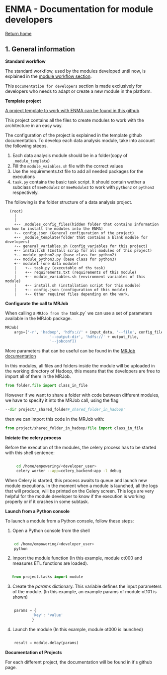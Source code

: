 # ENMA - Documentation for module developers

[Return home](../README.md)

## 1. General information

**Standard workflow**

The standard workflow, used by the modules developed until now, is explained in the [module workflow section](../modules/workflow.md).

This `Documentation for developers` section is made exclusively for developers who needs to adapt or create a new module in the platform.

**Template project**

[A project template to work with ENMA can be found in this github](https://github.com/BeeGroup-cimne/project_template).

This project contains all the files to create modules to work with the architecture in an easy way.

The configuration of the project is explained in the template github documentation. To develop each data analysis module, take into account the following steeps.

1. Each data analysis module should be in a folder(copy of `_module_template`)
2. Fill the `module_vaiables.sh` file with the correct values
3. Use the requirements.txt file to add all needed packages for the executions
4. `task.py` contains the basic task script. It should contain wether a subclass of `BeeModule2` or `BeeModule3` to work with `python2` or `python3` respectively.

The following is the folder structure of a data analysis project.

      (root)
        |
        |
        +-- .modules_config_files(hidden folder that contains information on how to install the modules into the ENMA)
        +-- config.json (General configuration of the project)
        +-- _module_template(folder that contains a blank module for developers)
        +-- general_variables.sh (config_variables for this project)
        +-- install.sh (Install scrip for all modules of this project)
        +-- module_python2.py (base class for python2)
        +-- module_python3.py (base class for python3)
        +-- module1 (one data module)
        |    +-- task.py (executable of ths task)
        |    +-- requirements.txt (requirements of this module)
        |    +-- module_variables.sh (environment variables of this module)
        |    +-- install.sh (installation script for this module)
        |    +-- config.json (configuration of this module)
        |    +-- Other required files depending on the work.

**Configurate the call to MRJob**

When calling a `MRJob from the `task.py` we can use a set of parameters available in the MRJob package.

```python
MRJob(
    args=['-r', 'hadoop', 'hdfs://' + input_data, '--file', config_file, '-c', 'mrjob.conf',
                    '--output-dir', 'hdfs://' + output_file,
                    '--jobconf])
```

More parameters that can be useful can be found in the [MRJob documentation](https://pythonhosted.org/mrjob/)

In this modules, all files and folders inside the module will be uploaded in the working directory of Hadoop, this means that the developers are free to import all of them in the MRJob.
```python
from folder.file import class_in_file
```
However if we want to share a folder with code between different modules, we have to specify it into the MRJob call, using the flag

```python
--dir project/_shared_folder#_shared_folder_in_hadoop'
```
then we can import this code in the MRJob with:

```python
from project/shared_folder_in_hadoop/file import class_in_file
```


**Iniciate the celery process**

Before the execution of the modules, the celery process has to be started with this shell sentence:
```bash

     cd /home/empowering/<developer_user>
     celery worker --app=celery_backend:app -l debug
```
When Celery is started, this process awaits to queue and launch new module executions. In the moment when a module is launched, all the logs that will produce, will be printed on the Celery screen. This logs are very helpful for the module developer to know if the execution is working properly or if it crashes in some subtask.


**Launch from a Python console**

To launch a module from a Python console, follow these steps:

1. Open a Python console from the shell

```bash

    cd /home/empowering/<developer_user>
    python
```

2. Import the module function (In this example, module ot000 and measures ETL functions are loaded).

```python

   from project.tasks import module
```

3. Create the *params* dictionary. This variable defines the input parameters of the module. (In this example, an example params of module ot101 is shown)

```python

    params = {
            'key': 'value'
            }
```
4. Launch the module (In this example, module ot000 is launched)

```python

    result = module.delay(params)
```

**Documentation of Projects**

For each different project, the documentation will be found in it's github page.